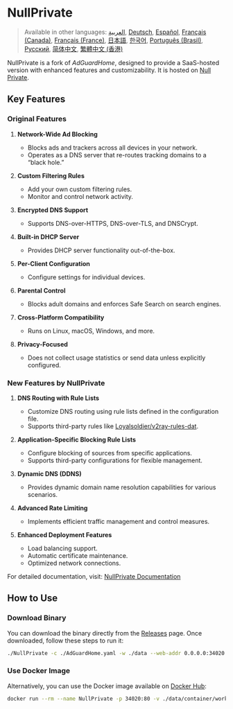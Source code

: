 # NullPrivate

> Available in other languages: [العربية](./readmes/readme.ar-sa.md), [Deutsch](./readmes/readme.de-de.md), [Español](./readmes/readme.es-es.md), [Français (Canada)](./readmes/readme.fr-ca.md), [Français (France)](./readmes/readme.fr-fr.md), [日本語](./readmes/readme.ja-jp.md), [한국어](./readmes/readme.ko-kr.md), [Português (Brasil)](./readmes/readme.pt-br.md), [Русский](./readmes/readme.ru-ru.md), [简体中文](./readmes/readme.zh-cn.md), [繁體中文 (香港)](./readmes/readme.zh-hk.md)

NullPrivate is a fork of _AdGuardHome_, designed to provide a SaaS-hosted version with enhanced features and customizability. It is hosted on [Null Private](https://nullprivate.com).

## Key Features

### Original Features

1. **Network-Wide Ad Blocking**

   - Blocks ads and trackers across all devices in your network.
   - Operates as a DNS server that re-routes tracking domains to a “black hole.”

2. **Custom Filtering Rules**

   - Add your own custom filtering rules.
   - Monitor and control network activity.

3. **Encrypted DNS Support**

   - Supports DNS-over-HTTPS, DNS-over-TLS, and DNSCrypt.

4. **Built-in DHCP Server**

   - Provides DHCP server functionality out-of-the-box.

5. **Per-Client Configuration**

   - Configure settings for individual devices.

6. **Parental Control**

   - Blocks adult domains and enforces Safe Search on search engines.

7. **Cross-Platform Compatibility**

   - Runs on Linux, macOS, Windows, and more.

8. **Privacy-Focused**
   - Does not collect usage statistics or send data unless explicitly configured.

### New Features by NullPrivate

1. **DNS Routing with Rule Lists**

   - Customize DNS routing using rule lists defined in the configuration file.
   - Supports third-party rules like [Loyalsoldier/v2ray-rules-dat](https://github.com/Loyalsoldier/v2ray-rules-dat).

2. **Application-Specific Blocking Rule Lists**

   - Configure blocking of sources from specific applications.
   - Supports third-party configurations for flexible management.

3. **Dynamic DNS (DDNS)**

   - Provides dynamic domain name resolution capabilities for various scenarios.

4. **Advanced Rate Limiting**

   - Implements efficient traffic management and control measures.

5. **Enhanced Deployment Features**
   - Load balancing support.
   - Automatic certificate maintenance.
   - Optimized network connections.

For detailed documentation, visit: [NullPrivate Documentation](https://nullprivate.com/docs/)

## How to Use

### Download Binary

You can download the binary directly from the [Releases](https://github.com/NullPrivate/NullPrivate/releases) page. Once downloaded, follow these steps to run it:

```bash
./NullPrivate -c ./AdGuardHome.yaml -w ./data --web-addr 0.0.0.0:34020 --local-frontend --no-check-update --verbose
```

### Use Docker Image

Alternatively, you can use the Docker image available on [Docker Hub](https://hub.docker.com/r/nullprivate/nullprivate):

```bash
docker run --rm --name NullPrivate -p 34020:80 -v ./data/container/work:/opt/adguardhome/work -v ./data/container/conf:/opt/adguardhome/conf nullprivate/nullprivate:latest
```
